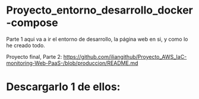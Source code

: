 # Proyecto_entorno_desarrollo_docker-compose
Parte 1
aqui va a ir el entorno de desarrollo, la página web en si, y como lo he creado todo.

Proyecto final, Parte 2: https://github.com/iliangithub/Proyecto_AWS_IaC-monitoring-Web-PaaS-/blob/produccion/README.md
# Descargarlo 1 de ellos:

